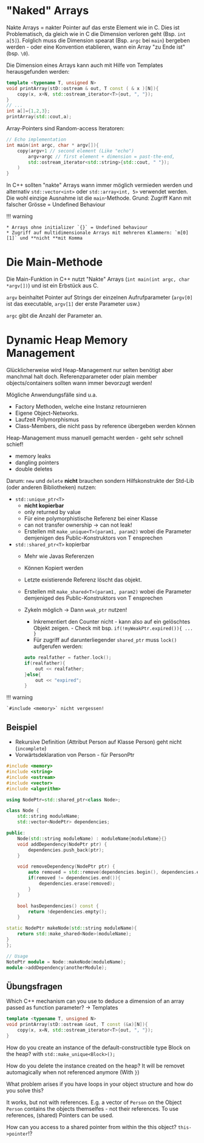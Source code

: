 # "Naked" Arrays
Nakte Arrays = nakter Pointer auf das erste Element wie in C. Dies ist Problematisch, da gleich wie in C die Dimension verloren geht (Bsp. `int a[5]`). Folglich muss die Dimension spearat (Bsp. `argc` bei `main`) bergeben werden - oder eine Konvention etablieren, wann ein Array "zu Ende ist" (bsp. `\0`).

Die Dimension eines Arrays kann auch mit Hilfe von Templates herausgefunden werden:

```c++
template <typename T, unsigned N>
void printArray(stD::ostream & out, T const ( & x )[N]){
    copy(x, x+N, std::ostream_iterator<T>{out, ", "});
}
// ...
int a[]={1,2,3};
printArray(std::cout,a);
```

Array-Pointers sind Random-access Iteratoren:

```c++
// Echo implementation
int main(int argc, char * argv[]){
    copy(argv+1 // second element (Like "echo")
        argv+argc // first element + dimension = past-the-end,
        std::ostream_iterator<std::string>{std::cout, " "});
    )
}
```
In C++ sollten "nakte" Arrays wann immer möglich vermieden werden und alternativ `std::vector<int>` oder `std::array<int, 5>` verwendet werden.
Die wohl einzige Ausnahme ist die `main`-Methode.
Grund: Zugriff Kann mit falscher Grösse = Undefined Behaviour

!!! warning

    * Arrays ohne initializer `{}` = Undefined behaviour
    * Zugriff auf multidimensionale Arrays mit mehreren Klammern: `m[0][1]` und **nicht **mit Komma

# Die Main-Methode
Die Main-Funktion in C++ nutzt "Nakte" Arrays (`int main(int argc, char *argv[])`) und ist ein Erbstück aus C.

`argv` beinhaltet Pointer auf Strings der einzelnen Aufrufparameter (`argv[0]` ist das executable, `argv[1]` der erste Parameter usw.)

`argc` gibt die Anzahl der Parameter an.

# Dynamic Heap Memory Management

Glücklicherweise wird Heap-Management nur selten benötigt aber manchmal halt doch. Referenzparameter oder plain member objects/containers sollten wann immer bevorzugt werden!

Mögliche Anwendungsfälle sind u.a.

* Factory Methoden, welche eine Instanz retournieren
* Eigene Object-Networks.
* Laufzeit Polymorphismus
* Class-Members, die nicht pass by reference übergeben werden können


Heap-Management muss manuell gemacht werden - geht sehr schnell schief!

* memory leaks
* dangling pointers
* double deletes

Darum: `new` und `delete` **nicht** brauchen sondern Hilfskonstrukte der Std-Lib (oder anderen Bibliotheken) nutzen:

* `std::unique_ptr<T>`
    * **nicht kopierbar**
    * only returned by value
    * Für eine polymorphistische Referenz bei einer Klasse
    * can not transfer ownership -> can not leak!
    * Erstellen mit `make_unique<T>(param1, param2)` wobei die Parameter demjenigen des Public-Konstruktors von T ensprechen
* `std::shared_ptr<T>` kopierbar
    * Mehr wie Javas Referenzen
    * Können Kopiert werden
    * Letzte existierende Referenz löscht das objekt.
    * Erstellen mit `make_shared<T>(param1, param2)` wobei die Parameter demjeniged des Public-Konstruktors von T ensprechen
    * Zykeln möglich → Dann `weak_ptr` nutzen!
        * Inkrementiert den Counter nicht - kann also auf ein gelöschtes Objekt zeigen. - Check mit bsp. `if(!myWeakPtr.expired()){ ... }`
        * Für zugriff auf darunterliegender `shared_ptr` muss `lock()` aufgerufen werden:

        ```c++
        auto realfather = father.lock();
        if(realfather){
            out << realfather;
        }else{
            out << "expired";
        }
        ```


!!! warning

    `#include <memory>` nicht vergessen!

## Beispiel

* Rekursive Definition (Attribut Person auf Klasse Person) geht nicht (`incomplete`)
* Vorwärtsdeklaration von Person - für PersonPtr

```c++
#include <memory>
#include <string>
#include <ostream>
#include <vector>
#include <algorithm>

using NodePtr=std::shared_ptr<class Node>;

class Node {
	std::string moduleName;
	std::vector<NodePtr> dependencies;

public:
	Node(std::string moduleName) : moduleName{moduleName}{}
	void addDependency(NodePtr ptr) {
		dependencies.push_back(ptr);
	}

	void removeDependency(NodePtr ptr) {
		auto removed = std::remove(dependencies.begin(), dependencies.end(), ptr);
		if(removed != dependencies.end()){
			dependencies.erase(removed);
		}
	}

	bool hasDependencies() const {
		return !dependencies.empty();
	}

static NodePtr makeNode(std::string moduleName){
	return std::make_shared<Node>(moduleName);
}
};

// Usage
NotePtr module = Node::makeNode(moduleName);
module->addDependency(anotherModule);
```

## Übungsfragen
Which C++ mechanism can you use to deduce a dimension of an array passed as function parameter?
→ Templates
```c++
template <typename T, unsigned N>
void printArray(stD::ostream &out, T const (&x)[N]){
    copy(x, x=N, std::ostream_iterator<T>{out, ", "});
}
```

How do you create an instance of the default-constructible type Block on the heap? with `std::make_unique<Block>();`

How do you delete the instance created on the heap? It will be removet automagically when not referenced anymore (With `}`)

What problem arises if you have loops in your object structure and how do you solve this?

It works, but not with references. E.g. a vector of `Person` on the Object `Person` contains the objects themselfes - not their references. To use references, (shared) Pointers can be used.

 How can you access to a shared pointer from within the this object? `this->pointer`!?
